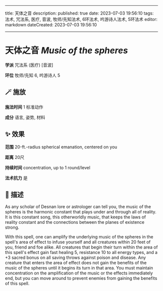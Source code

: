 
---
title: 天体之音
description: 
published: true
date: 2023-07-03 19:56:10
tags: 法术, 咒法系, 医疗, 音波, 牧师/先知法术, 6环法术, 吟游诗人法术, 5环法术
editor: markdown
dateCreated: 2023-07-03 19:56:10

---

# **天体之音** *Music of the spheres*

**学派** 咒法系 (医疗) \[音波\] 

**环位** 牧师/先知 6, 吟游诗人 5

## 🪄 施放

**施法时间** 1 标准动作

**成分** 语言, 姿势, 材料

## ✨ 效果  

**范围** 20-ft.-radius spherical emanation, centered on you

**距离** 20尺  

**持续时间** concentration, up to 1 round/level 

**法术抗力** 是

## 📖 描述

As any scholar of Desnan lore or astrologer can tell you, the music of the spheres is the harmonic constant that plays under and through all of reality. It is this constant song, this otherworldly music, that keeps the laws of reality constant and the connections between the planes of existence strong.

With this spell, one can amplify the underlying music of the spheres in the spell's area of effect to infuse yourself and all creatures within 20 feet of you, friend and foe alike. All creatures that begin their turn within the area of this spell's effect gain fast healing 5, resistance 10 to all energy types, and a +3 sacred bonus on all saving throws against poison and disease. Any creature that enters the area of effect does not gain the benefits of the music of the spheres until it begins its turn in that area. You must maintain concentration on the amplification of the music or the effects immediately end, but you can move around to prevent enemies from gaining the benefits of this spell.
    